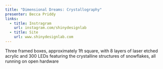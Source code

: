 ```yaml
---
title: "Dimensional Dreams: Crystallography"
presenter: Becca Priddy
links:
  - title: Instragram
    url: instagram.com/shinydesignlab 
  - title: Site
    url: www.shinydesignlab.com
---
```


Three framed boxes, approximately 1ft square, with 8 layers of laser etched acrylic and 300 LEDs featuring the crystalline structures of snowflakes, all running on open hardware
